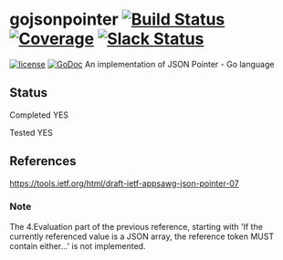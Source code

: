 # gojsonpointer [![Build Status](https://ci.vmware.run/api/badges/go-openapi/jsonpointer/status.svg)](https://ci.vmware.run/go-openapi/jsonpointer) [![Coverage](https://coverage.vmware.run/badges/go-openapi/jsonpointer/coverage.svg)](https://coverage.vmware.run/go-openapi/jsonpointer) [![Slack Status](https://slackin.goswagger.io/badge.svg)](https://slackin.goswagger.io)

[![license](https://img.shields.io/badge/license-Apache%20v2-orange.svg)](https://raw.githubusercontent.com/go-openapi/jsonpointer/master/LICENSE) [![GoDoc](https://godoc.org/github.com/go-openapi/jsonpointer?status.svg)](https://godoc.org/github.com/go-openapi/jsonpointer)
An implementation of JSON Pointer - Go language

## Status
Completed YES

Tested YES

## References
https://tools.ietf.org/html/draft-ietf-appsawg-json-pointer-07

### Note
The 4.Evaluation part of the previous reference, starting with 'If the currently referenced value is a JSON array, the reference token MUST contain either...' is not implemented.
